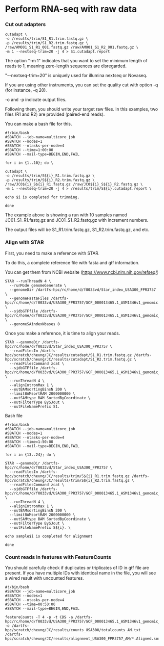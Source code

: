 # Perform RNA-seq with raw data

### Cut out adapters

```
cutadapt \
-o /results/trim/S1_R1.trim.fastq.gz \
-p /results/trim/S1_R2.trim.fastq.gz \
/raw/AM001_S1_R1_001.fastq.gz /raw/AM001_S1_R2_001.fastq.gz \
-m 1 --nextseq-trim=20 -j 4 > S1.cutadapt.report
```
The option "-m 1" indicates that you want to set the minimum length of reads to 1, meaning zero-length sequences are disregarded.

"--nextseq-trim=20" is uniquely used for illumina nextseq or Novaseq. 

If you are using other instruments, you can set the quality cut with option -q (for instance, -q 20).

-o and -p indicate output files.

Following them, you should write your target raw files. In this examples, two files (R1 and R2) are provided (paired-end reads).

You can make a bash file for this.

```
#!/bin/bash
#SBATCH --job-name=multicore_job
#SBATCH --nodes=1
#SBATCH --ntasks-per-node=4
#SBATCH --time=1:00:00
#SBATCH --mail-type=BEGIN,END,FAIL

for i in {1..10}; do \

cutadapt \
-o /results/trim/S${i}_R1.trim.fastq.gz \
-p /results/trim/S${i}_R2.trim.fastq.gz \
/raw/JC0${i}_S${i}_R1.fastq.gz /raw/JC0${i}_S${i}_R2.fastq.gz \
-m 1 --nextseq-trim=20 -j 4 > /results/trim/S${i}.cutadapt.report \

echo $i is completed for trimming.

done
```
The example above is showing a run with 10 samples named JC01_S1_R1.fastq.gz and JC01_S1_R2.fastq.gz with increment numbers. 

The output files will be S1_R1.trim.fastq.gz, S1_R2.trim.fastq.gz, and etc.

### Align with STAR

First, you need to make a reference with STAR.

To do this, a complete reference file with fasta and gtf information.

You can get them from NCBI website (https://www.ncbi.nlm.nih.gov/refseq/)

```
STAR --runThreadN 4 \
  --runMode genomeGenerate \
  --genomeDir /dartfs-hpc/rc/home/d/f0033vd/Star_index_USA300_FPR3757 \
  --genomeFastaFiles /dartfs-hpc/rc/home/d/f0033vd/USA300_FPR3757/GCF_000013465.1_ASM1346v1_genomic.fna \
  --sjdbGTFfile /dartfs-hpc/rc/home/d/f0033vd/USA300_FPR3757/GCF_000013465.1_ASM1346v1_genomic_with_sRNA.gtf \
  --genomeSAindexNbases 8
```

Once you make a reference, it is time to align your reads.
```
STAR --genomeDir /dartfs-hpc/rc/home/d/f0033vd/Star_index_USA300_FPR3757 \
  --readFilesIn /dartfs-hpc/scratch/cheung/JC/results/cutadapt/S1_R1.trim.fastq.gz /dartfs-hpc/scratch/cheung/JC/results/cutadapt/S1_R2.trim.fastq.gz \
  --readFilesCommand zcat \
  --sjdbGTFfile /dartfs-hpc/rc/home/d/f0033vd/USA300_FPR3757/GCF_000013465.1_ASM1346v1_genomic_with_sRNA.gtf \
  --runThreadN 4 \
  --alignIntronMax 1 \
  --outBAMsortingBinsN 200 \
  --limitBAMsortRAM 2000000000 \
  --outSAMtype BAM SortedByCoordinate \
  --outFilterType BySJout \
  --outFileNamePrefix S1.
```

Bash file
```
#!/bin/bash
#SBATCH --job-name=multicore_job
#SBATCH --nodes=1
#SBATCH --ntasks-per-node=4
#SBATCH --time=1:50:00
#SBATCH --mail-type=BEGIN,END,FAIL

for i in {13..24}; do \

STAR --genomeDir /dartfs-hpc/rc/home/d/f0033vd/Star_index_USA300_FPR3757 \
  --readFilesIn /dartfs-hpc/scratch/cheung/JC/results/trim/S${i}_R1.trim.fastq.gz /dartfs-hpc/scratch/cheung/JC/results/trim/S${i}_R2.trim.fastq.gz \
  --readFilesCommand zcat \
  --sjdbGTFfile /dartfs-hpc/rc/home/d/f0033vd/USA300_FPR3757/GCF_000013465.1_ASM1346v1_genomic_with_sRNA.gtf \
  --runThreadN 4 \
  --alignIntronMax 1 \
  --outBAMsortingBinsN 200 \
  --limitBAMsortRAM 2000000000 \
  --outSAMtype BAM SortedByCoordinate \
  --outFilterType BySJout \
  --outFileNamePrefix S${i}. \

echo sample$i is completed for alignment

done

```

### Count reads in features with FeatureCounts

You should carefully check if duplicates or triplicates of ID in gtf file are present.
If you have multiple IDs with identical name in the file, you will see a wired result with uncounted features.



```
#!/bin/bash
#SBATCH --job-name=multicore_job
#SBATCH --nodes=1
#SBATCH --ntasks-per-node=4
#SBATCH --time=00:50:00
#SBATCH --mail-type=BEGIN,END,FAIL

featureCounts -T 4 -p -t CDS -a /dartfs-hpc/rc/home/d/f0033vd/USA300_FPR3757/GCF_000013465.1_ASM1346v1_genomic_with_sRNA.gtf -o /dartfs-hpc/scratch/cheung/JC/results/counts_USA300/totalcounts_AM.txt /dartfs-hpc/scratch/cheung/JC/results/alignment_USA300_FPR3757_AM/*.Aligned.sortedByCoord.out.bam
```




